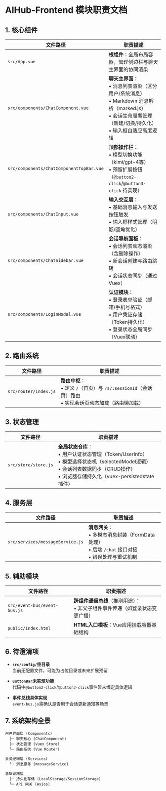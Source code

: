 # AIHub-Frontend 模块职责文档

## 1. 核心组件

| 文件路径 | 职责描述 |
|----------|----------|
| `src/App.vue` | **根组件**：全局布局容器，管理侧边栏与聊天主界面的协同渲染 |
| `src/components/ChatComponent.vue` | **聊天主界面**：<br>• 消息列表渲染（区分用户/系统消息）<br>• Markdown 消息解析（marked.js）<br>• 会话生命周期管理（新建/切换/持久化）<br>• 输入框自适应高度逻辑 |
| `src/components/ChatComponentTopBar.vue` | **顶部操作栏**：<br>• 模型切换功能（kimi/gpt-4等）<br>• 预留扩展按钮（`@button2-click`/`@button3-click` 待实现） |
| `src/components/ChatInput.vue` | **输入交互层**：<br>• 基础消息输入与发送按钮触发<br>• 输入框样式管理（阴影/圆角优化） |
| `src/components/ChatSidebar.vue` | **会话导航面板**：<br>• 会话列表动态渲染（含删除操作）<br>• 新会话创建与路由跳转<br>• 会话状态同步（通过Vuex） |
| `src/components/LoginModal.vue` | **认证模块**：<br>• 登录表单验证（邮箱/手机号格式）<br>• 用户凭证存储（Token持久化）<br>• 登录状态全局同步（Vuex联动） |

## 2. 路由系统

| 文件路径 | 职责描述 |
|----------|----------|
| `src/router/index.js` | **路由中枢**：<br>• 定义 `/`（首页）与 `/s/:sessionId`（会话页）路由<br>• 实现会话页动态加载（路由懒加载） |

## 3. 状态管理

| 文件路径 | 职责描述 |
|----------|----------|
| `src/store/store.js` | **全局状态仓库**：<br>• 用户认证状态管理（Token/UserInfo）<br>• 模型选择状态机（selectedModel逻辑）<br>• 会话列表数据同步（CRUD操作）<br>• 浏览器存储持久化（vuex-persistedstate插件） |

## 4. 服务层

| 文件路径 | 职责描述 |
|----------|----------|
| `src/services/messageService.js` | **消息网关**：<br>• 多模态消息封装（FormData处理）<br>• 后端 `/chat` 接口对接<br>• 错误处理与重试机制 |

## 5. 辅助模块

| 文件路径 | 职责描述 |
|----------|----------|
| `src/event-bus/event-bus.js` | **跨组件通信总线**（推测用途）：<br>• 非父子组件事件传递（如登录状态变更广播） |
| `public/index.html` | **HTML入口模板**：Vue应用挂载容器基础结构 |

## 6. 待澄清项

- **`src/config/`空目录**  
  当前无配置文件，可能为占位目录或未来扩展预留

- **`ButtonBar`未实现功能**  
  代码中`@button2-click`/`@button3-click`事件暂未绑定具体逻辑

- **事件总线具体实现**  
  `event-bus.js`需确认是否用于会话更新通知等场景

## 7. 系统架构全景

```text
用户界面层 (Components)
  ├─ 聊天核心 (ChatComponent)
  ├─ 状态管理 (Vuex Store)
  └─ 路由系统 (Vue Router)
  
业务逻辑层 (Services)
  └─ 消息服务 (messageService)
  
基础设施层
  ├─ 持久化存储 (LocalStorage/SessionStorage)
  └─ API 网关 (Axios)
